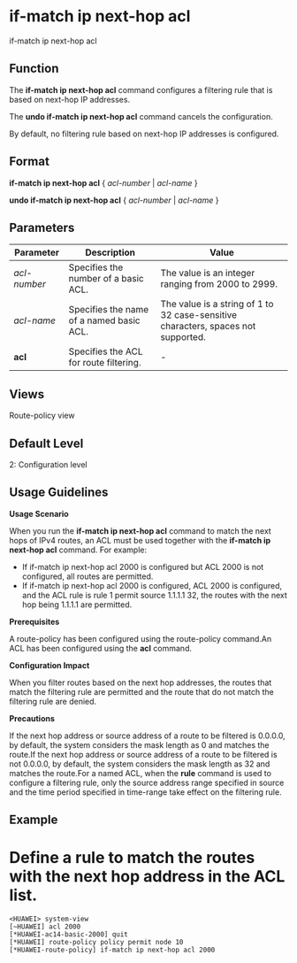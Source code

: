if-match ip next-hop acl
========================

if-match ip next-hop acl

Function
--------



The **if-match ip next-hop acl** command configures a filtering rule that is based on next-hop IP addresses.

The **undo if-match ip next-hop acl** command cancels the configuration.



By default, no filtering rule based on next-hop IP addresses is configured.


Format
------

**if-match ip next-hop acl** { *acl-number* | *acl-name* }

**undo if-match ip next-hop acl** { *acl-number* | *acl-name* }


Parameters
----------

| Parameter | Description | Value |
| --- | --- | --- |
| *acl-number* | Specifies the number of a basic ACL. | The value is an integer ranging from 2000 to 2999. |
| *acl-name* | Specifies the name of a named basic ACL. | The value is a string of 1 to 32 case-sensitive characters, spaces not supported. |
| **acl** | Specifies the ACL for route filtering. | - |



Views
-----

Route-policy view


Default Level
-------------

2: Configuration level


Usage Guidelines
----------------

**Usage Scenario**

When you run the **if-match ip next-hop acl** command to match the next hops of IPv4 routes, an ACL must be used together with the **if-match ip next-hop acl** command. For example:

* If if-match ip next-hop acl 2000 is configured but ACL 2000 is not configured, all routes are permitted.
* If if-match ip next-hop acl 2000 is configured, ACL 2000 is configured, and the ACL rule is rule 1 permit source 1.1.1.1 32, the routes with the next hop being 1.1.1.1 are permitted.

**Prerequisites**



A route-policy has been configured using the route-policy command.An ACL has been configured using the **acl** command.



**Configuration Impact**



When you filter routes based on the next hop addresses, the routes that match the filtering rule are permitted and the route that do not match the filtering rule are denied.



**Precautions**



If the next hop address or source address of a route to be filtered is 0.0.0.0, by default, the system considers the mask length as 0 and matches the route.If the next hop address or source address of a route to be filtered is not 0.0.0.0, by default, the system considers the mask length as 32 and matches the route.For a named ACL, when the **rule** command is used to configure a filtering rule, only the source address range specified in source and the time period specified in time-range take effect on the filtering rule.




Example
-------

# Define a rule to match the routes with the next hop address in the ACL list.
```
<HUAWEI> system-view
[~HUAWEI] acl 2000
[*HUAWEI-ac14-basic-2000] quit
[*HUAWEI] route-policy policy permit node 10
[*HUAWEI-route-policy] if-match ip next-hop acl 2000

```